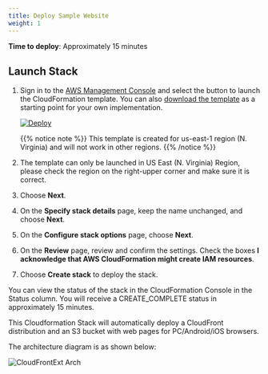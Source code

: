 ```yaml
---
title: Deploy Sample Website
weight: 1
---
```


**Time to deploy**: Approximately 15 minutes

## Launch Stack
1. Sign in to the [AWS Management Console](https://console.aws.amazon.com/) and select the button to launch the CloudFormation template. You can also [download the template](https://aws-cloudfront-extensions-cff.s3.amazonaws.com/asset/workshop/CloudFrontExtensionsWorkshopStack.template.json) as a starting point for your own implementation.

      [![Deploy](/images/deploy_button.png)](https://console.aws.amazon.com/cloudformation/home#/stacks/create/template?stackName=CFExtSampleWorkshop&templateURL=https://aws-cloudfront-extensions-cff.s3.amazonaws.com/asset/workshop/CloudFrontExtensionsWorkshopStack.template.json)

    {{% notice note %}}
    This template is created for us-east-1 region (N. Virginia) and will not work in other regions. 
    {{% /notice %}} 
          


2. The template can only be launched in US East (N. Virginia) Region, please check the region on the right-upper corner and make sure it is correct.
3. Choose **Next**.
4. On the **Specify stack details** page, keep the name unchanged, and choose **Next**.
5. On the **Configure stack options** page, choose **Next**.
6. On the **Review** page, review and confirm the settings. Check the boxes **I acknowledge that AWS CloudFormation might create IAM resources**.
7. Choose **Create stack** to deploy the stack. 

You can view the status of the stack in the CloudFormation Console in the Status column. You will receive a CREATE_COMPLETE status in approximately 15 minutes. 

This Cloudformation Stack will automatically deploy a CloudFront distribution and an S3 bucket with web pages for PC/Android/iOS browsers.

The architecture diagram is as shown below:

![CloudFrontExt Arch](/images/sample_arch.png)

